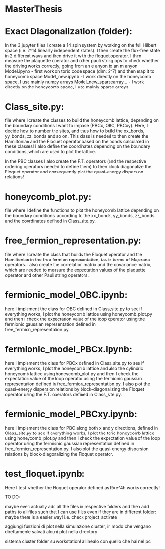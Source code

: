 # MasterThesis

# Exact Diagonalization (folder):
In the 3 jupyter files I create a 14 spin system by working on the full Hilbert space (i.e. 2^14 linearly independent states). I then create the flux-free state in 2 different ways and then drive it with the floquet operator. I then measure the plaquette operator and other pauli string ops to check whether the driving works correctly, going from an e anyon to an m anyon
Model.ipynb - first work on toric code space (dim: 2^7) and then map it to honeycomb space
Model_new.ipynb - I work directly on the honeycomb space, I use mainly numpy arrays
Model_new_sparsearray... - I work directly on the honeycomb space, I use mainly sparse arrays

# Class_site.py:
file where I create the classes to build the honeycomb lattice, depending on the boundary conditions I want to impose (PBCx, OBC, PBCxy). Here, I decide how to number the sites, and thus how to build the xx_bonds, yy_bonds, zz_bonds and so on. This class is needed to then create the Hamiltonian and the Floquet operator based on the bonds calculated in these classes! I also define the coordinates depending on the boundary conditions, which are used to plot the lattice.

In the PBC classes I also create the F.T. operators (and the respective ordering operators needed to define them) to then block diagonalize the Floquet operator and consequently plot the quasi-energy dispersion relations!

# honeycomb_plot.py:
file where I define the functions to plot the honeycomb lattice depending on the boundary conditions, according to the xx_bonds, yy_bonds, zz_bonds and the coordinates defined in Class_site.py. 

# free_fermion_representation.py:
file where I create the class that builds the Floquet operator and the Hamiltonian in the free fermion representation, i.e. in terms of Majorana operators. I also create the correlation matrix and the covariance matrix, which are needed to measure the expectation values of the plaquette operator and other Pauli string operators.

# fermionic_model_OBC.ipynb:
here I implement the class for OBC defined in Class_site.py to see if everything works, I plot the honeycomb lattice using honeycomb_plot.py and then I check the expectation value of the loop operator using the fermionic gaussian representation defined in free_fermion_representation.py. 

# fermionic_model_PBCx.ipynb:
here I implement the class for PBCx defined in Class_site.py to see if everything works, I plot the honeycomb lattice and also the cylindric honeycomb lattice using honeycomb_plot.py and then I check the expectation value of the loop operator using the fermionic gaussian representation defined in free_fermion_representation.py. I also plot the quasi-energy dispersion relations by block-diagonalizing the Floquet operator using the F.T. operators defined in Class_site.py.

# fermionic_model_PBCxy.ipynb:
here I implement the class for PBC along both x and y directions, defined in Class_site.py to see if everything works, I plot the toric honeycomb lattice using honeycomb_plot.py and then I check the expectation value of the loop operator using the fermionic gaussian representation defined in free_fermion_representation.py. I also plot the quasi-energy dispersion relations by block-diagonalizing the Floquet operator.

# test_floquet.ipynb:
Here I test whether the Floquet operator defined as R=e^4h works correctly!


TO DO:

maybe even actually add all the files in respective folders and then add paths to all files such that I can use files even if they are in different folder: maybe there is a easier way! i.e. check project_activate

aggiungi funzioni di plot nella simulazione cluster, in modo che vengano direttamente salvati alcuni plot nella directory

sistema cluster folder su workstation! allinealo con quello che hai nel pc